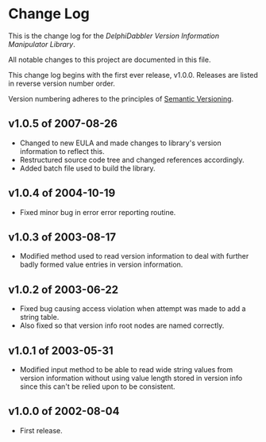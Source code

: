 
# Change Log

This is the change log for the _DelphiDabbler Version Information Manipulator Library_.

All notable changes to this project are documented in this file.

This change log begins with the first ever release, v1.0.0. Releases are listed in reverse version number order.

Version numbering adheres to the principles of [Semantic Versioning](https://semver.org/spec/v2.0.0.html).

## v1.0.5 of 2007-08-26

+ Changed to new EULA and made changes to library's version information to reflect this.
+ Restructured source code tree and changed references accordingly.
+ Added batch file used to build the library.

## v1.0.4 of 2004-10-19

+ Fixed minor bug in error error reporting routine.

## v1.0.3 of 2003-08-17

+ Modified method used to read version information to deal with further badly formed value entries in version information.

## v1.0.2 of 2003-06-22

+ Fixed bug causing access violation when attempt was made to add a string table.
+ Also fixed so that version info root nodes are named correctly.

## v1.0.1 of 2003-05-31

+ Modified input method to be able to read wide string values from version information without using value length stored in version info since this can't be relied upon to be consistent.

## v1.0.0 of 2002-08-04

+ First release.
